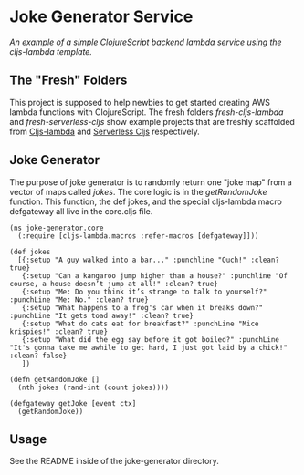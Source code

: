 # Joke Generator Service

_An example of a simple ClojureScript backend lambda service using the cljs-lambda template._ 

## The "Fresh" Folders
This project is supposed to help newbies to get started creating AWS lambda functions with ClojureScript. The fresh folders _fresh-cljs-lambda_ and _fresh-serverless-cljs_ show example projects that are freshly scaffolded from [Cljs-lambda](https://github.com/nervous-systems/cljs-lambda) and [Serverless Cljs](https://github.com/nervous-systems/serverless-cljs-plugin) respectively.

## Joke Generator
The purpose of joke generator is to randomly return one "joke map" from a vector of maps called _jokes_. The core logic is in the _getRandomJoke_ function. This function, the def jokes, and the special cljs-lambda macro defgateway all live in the core.cljs file.

```
(ns joke-generator.core
  (:require [cljs-lambda.macros :refer-macros [defgateway]]))

(def jokes
  [{:setup "A guy walked into a bar..." :punchline "Ouch!" :clean? true}
   {:setup "Can a kangaroo jump higher than a house?" :punchline "Of course, a house doesn’t jump at all!" :clean? true}
   {:setup "Me: Do you think it’s strange to talk to yourself?" :punchLine "Me: No." :clean? true}
   {:setup "What happens to a frog's car when it breaks down?" :punchLine "It gets toad away!" :clean? true}
   {:setup "What do cats eat for breakfast?" :punchLine "Mice krispies!" :clean? true}
   {:setup "What did the egg say before it got boiled?" :punchLine "It's gonna take me awhile to get hard, I just got laid by a chick!" :clean? false}
   ])

(defn getRandomJoke []
  (nth jokes (rand-int (count jokes))))

(defgateway getJoke [event ctx]
  (getRandomJoke))
```

## Usage
See the README inside of the joke-generator directory.
